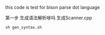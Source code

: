 this code is test for bison parse dot language


第一步 生成语法解析嗲吗
生成Scanner.cpp 

``` 
sh gen_syntax.sh 
```
